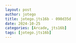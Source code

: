 ```yaml
---
layout: post
author: jotego
title: jotego.jts16b - 090d35d
date: 2024-10-25
categories: [Arcade, jts16b]
tags: [jotego.jts16b]
---
```


